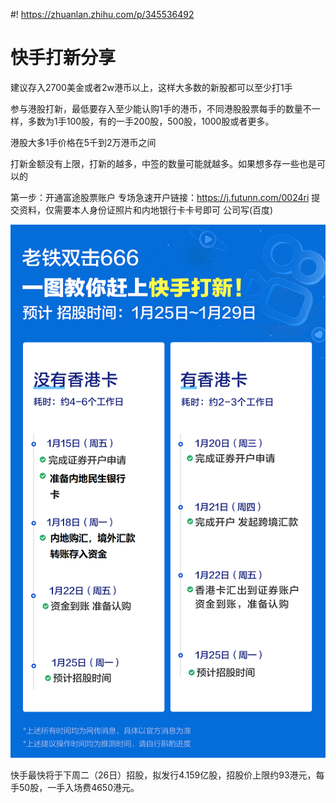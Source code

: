#! https://zhuanlan.zhihu.com/p/345536492
# 快手打新分享



建议存入2700美金或者2w港币以上，这样大多数的新股都可以至少打1手

参与港股打新，最低要存入至少能认购1手的港币，不同港股股票每手的数量不一样，多数为1手100股，有的一手200股，500股，1000股或者更多。

港股大多1手价格在5千到2万港币之间

打新金额没有上限，打新的越多，中签的数量可能就越多。如果想多存一些也是可以的

第一步：开通富途股票账户
专场急速开户链接：https://j.futunn.com/0024ri
提交资料，仅需要本人身份证照片和内地银行卡卡号即可 公司写(百度)

![image-20210119210908635](assets/image-20210119210908635.png)

快手最快将于下周二（26日）招股，拟发行4.159亿股，招股价上限约93港元，每手50股，一手入场费4650港元。